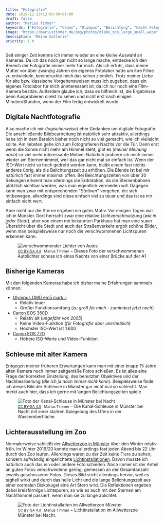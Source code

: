 ```yaml
---
title: "Fotografie"
date: 2019-11-23T12:00:00+01:00
draft: false
author: "Marius Timmer"
keywords: ["Fotografie", "Canon", "Olympus", "Belichtung", "Nacht Fotografie", "Zoo", "Lichter", "Münster"]
image: "https://mariustimmer.de/img/photos/disko_zoo_large_small.webp"
description: "Meine Gallerie"
priority: 1.0
---
```


Seit einiger Zeit komme ich immer wieder an eine kleine Auswahl an Kameras. Da ich das noch gar nicht so lange mache, entdecke ich den Bereich der Fotografie immer mehr für mich. Als ich erfuhr, dass meine Mutter vor über zwanzig Jahren ein eigenes Fotolabor hatte um ihre Filme zu entwickeln, beeindruckte mich das schon ziemlich. Trotz meiner Liebe für alte bzw. klassische Vorgehensweisen muss ich zugeben, dass ein eigenes Fotolabor für mich uninteressant ist, da ich nur noch eine Film-Kamera besitze. Außerdem glaube ich, dass es hilfreich ist, die Ergebnisse beim Ausprobieren direkt zu sehen und nicht erst nach einigen Minuten/Stunden, wenn der Film fertig entwickelt wurde.


Digitale Nachtfotografie
------------------------
Also mache ich mir (_logischerweise_) eher Gedanken um digitale Fotografie. Die anschließende Bildbearbeitung ist natürlich sehr attraktiv, allerdings habe ich in dem Bereich bisher noch nicht so viel gemacht, wie ich vielleicht sollte. Am liebsten gehe ich zum Fotografieren Nachts vor die Tür. Denn erst wenn die Sonne nicht mehr am Himmel steht, gibt es (_meiner Meinung nach_) so viel mehr interessante Motive. Natürlich probiere ich mich immer wieder am Sternenhimmel, weil das gar nicht mal so einfach ist. Wenn der ISO-Wert nicht so hoch gedreht werden kann, bleibt einem fast nichts anderes übrig, als die Belichtungszeit zu erhöhen. Die Blende ist bei mir natürlich fast immer maximal offen. Bei Belichtungszeiten von über 30 Sekungen erkennt man allerdings die Erdrotation, da die Sternenbahnen plötzlich sichtbar werden, was man eigentlich vermeiden will. Dagegen kann man zwar mit entsprechenden "_Stativen_" vorgehen, die sich mitbewegen, allerdings sind diese einfach viel zu teuer und das ist es mir einfach nicht wert.

Aber nicht nur die Sterne ergeben ein gutes Motiv. Vor einigen Tagen war ich in Münster. Dort herrscht zwar eine relative Lichtverschmutzung (_wie in jeder Stadt_), aber von einem mir bekannten Parkhaus hat man eine super Übersicht über die Stadt und auch der Straßenverkehr ergbit schöne Bilder, wenn man beispielsweise nur noch die verschwommenen Lichtspuren erkennen kann.

<figure vocab="https://schema.org/" typeof="Photograph">
    <img
        alt="verschwommender Lichter von Autos"
        srcset="/img/photos/autobahn_small.webp  480w,
                /img/photos/autobahn_medium.webp 960w,
                /img/photos/autobahn_large.webp  1920w"
        copyright="cc-by Marius Timmer"
        />
    <figcaption>
        <small>
            <a href="https://creativecommons.org/licenses/by-sa/4.0/" rel="license">CC BY-SA 4.0</a>
            &nbsp;
            <span property="copyrightHolder">Marius Timmer</span>
        </small>
        &minus;
        <span property="abstract">Dieses Foto der verschwommenen Autolichter schoss ich eines Nachts von einer Brücke auf der A1</span>
    </figcaption>
</figure>


Bisherige Kameras
-----------------
Mit den folgenden Kameras habe ich bisher meine Erfahrungen sammeln können:

 - [Olympus OMD em5 mark ii](https://www.olympus.de/site/de/c/cameras/om_d_system_cameras/om_d/e_m5_mark_ii/index.html)
    - Relativ teuer
    - Großer Funktionsumfang (_zu groß für mich - zumindest jetzt noch_)
 - [Canon EOS 350D](https://de.wikipedia.org/wiki/Canon_EOS_350D)
    - Relativ alt (_ungefähr von 2005_)
    - Keine Video-Funktion (_für Fotografie aber unerheblich_)
    - Höchster ISO-Wert ist 1.600
 - [Canon EOS 77D](https://de.wikipedia.org/wiki/Canon_EOS_77D)
    - Höhere ISO-Werte und Video-Funktion


Schleuse mit alter Kamera
-------------------------
Entgegen meiner früheren Erwartungen kann man mit einer knapp 15 Jahre alten Kamera noch immer zeitgemäße Fotos schießen. Es ist alles eine Frage der korrekten Einstellung, des benutzten Objektives und der Nachbearbeitung (_die ich ja noch immer nicht kann_). Beispielsweise finde ich dieses Bild der Schleuse in Münster gar nicht mal so schlecht. Man merkt auch hier, dass ich gerne mit langen Belichtungszeiten spiele

<figure vocab="https://schema.org/" typeof="Photograph">
    <img
        alt="Foto der Kanal-Schleuse in Münster bei Nacht"
        srcset="/img/photos/hafen_small.webp   480w,
                /img/photos/hafen_medium.webp  960w,
                /img/photos/hafen_large.webp   1920w"
        copyright="cc-by Marius Timmer"
        />
    <figcaption>
        <small>
            <a href="https://creativecommons.org/licenses/by-sa/4.0/" rel="license">CC BY-SA 4.0</a>
            &nbsp;
            <span property="copyrightHolder">Marius Timmer</span>
        </small>
        &minus;
        <span property="abstract">Die Kanal-Schleuse in Münster bei Nacht mit einer starken Spiegelung des Ufers in der Wasseroberfläche.</span>
    </figcaption>
</figure>


Lichterausstellung im Zoo
-------------------------
Normalerweise schließt der [Allwetterzoo in Münster](https://www.allwetterzoo.de/#) über den Winter relativ früh. Im Winter 2019/20 konnte man allerdings fast jeden Abend bis 22 Uhr durch den Zoo laufen. Allerdings waren zu der Zeit keine Tiere zu sehen, sondern aufwändig eingerichtete [Lichtinstallationen](https://www.allwetterzoo.de/de/zoo/besucherinfos/termine/gast_va_christmas_garden/). Davon musste ich natürlich auch das ein oder andere Foto schießen. Noch immer ist der Anteil an guten Fotos verschwindend gering, gemessen an der Gesamtanzahl jeweils geschossener Fotos. Dieses Bild sticht allerdings hervor, weil es taghell wirkt und durch das helle Licht und die lange Belichtungszeit aus einer normalen Diskokugel eine Art Stern wird. Die Reflektionen ergeben dabei kreisförmige Lichtspuren, so wie es auch mit den Sternen am Nachthimmel passiert, wenn man sie zu lange ablichtet.

<figure vocab="https://schema.org/" typeof="Photograph">
    <img
        alt="Foto der Lichtinstallation im Allwetterzoo Münster"
        srcset="/img/photos/disko_zoo_small.webp  480w,
                /img/photos/disko_zoo_medium.webp 960w,
                /img/photos/disko_zoo_large.webp  1920w"
        copyright="cc-by Marius Timmer"
        />
    <figcaption>
        <small>
            <a href="https://creativecommons.org/licenses/by-sa/4.0/" rel="license">CC BY-SA 4.0</a>
            &nbsp;
            <span property="copyrightHolder">Marius Timmer</span>
        </small>
        &minus;
        <span property="abstract">Lichtinstallation im Allwetterzoo Münster bei Nacht.</span>
    </figcaption>
</figure>
